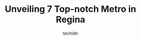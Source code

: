 ---
layout: ampstory
image: https://i0.wp.com/?resize=640,853
author: techidn
featured: false
description: Regina, Saskatchewan, Canada is a haven for Metro enthusiasts, boasting an impressive array of 7 top-notch establishments. Whether youre a seasoned connoisseur or simply curious to explore 
title: Unveiling 7 Top-notch Metro in Regina
cover:
   title: Unveiling 7 Top-notch Metro in Regina
   subtitle: AUTO.OR.ID
   background: 

pages: 
 - layout: thirds
   top: <h1>#1 Subway</h1>
   bottom: "<p>Sonny or Sunny is the gold…actually scratch that, the platinum standard for how every person should be at their job. He was single handedly the best Subway employee I h</p>"
   background: https://images.unsplash.com/photo-1639928844164-e530cf328bff?ixlib=rb-4.0.3&ixid=MnwxMjA3fDB8MHxwaG90by1wYWdlfHx8fGVufDB8fHx8&auto=format&fit=crop&w=640&h=853&q=80
   backgroundblur: true
 - layout: thirds
   top: <h1>#2 Subway</h1>
   bottom: "<p>128 N McDonald St, Regina, SK S4N 5W3, Canada</p>"
   background: https://images.unsplash.com/photo-1630686120465-89debf3b32a8?ixlib=rb-4.0.3&ixid=MnwxMjA3fDB8MHxwaG90by1wYWdlfHx8fGVufDB8fHx8&auto=format&fit=crop&w=640&h=853&q=80
   cta:
      link: https://www.auto.or.id/unveiling-7-top-notch-metro-in-regina/
      text: Unveiling 7 Top-notch Metro in Regina
 - layout: thirds
   top: <h1>#3 Subway</h1>
   bottom: "<p>1101 Kramer Blvd Unit 2, Regina, SK S4S 5W4, Canada</p>"
   background: https://images.unsplash.com/photo-1560282804-f99219ad8de3?ixlib=rb-4.0.3&ixid=MnwxMjA3fDB8MHxwaG90by1wYWdlfHx8fGVufDB8fHx8&auto=format&fit=crop&w=640&h=853&q=80
   cta:
      link: https://www.auto.or.id/unveiling-7-top-notch-metro-in-regina/
      text: Unveiling 7 Top-notch Metro in Regina
 - layout: thirds
   top: <h1>#4 Subway</h1>
   bottom: "<p>2525 Broad St, Regina, SK S4P 0M9, Canada</p>"
   background: https://images.unsplash.com/photo-1504887764023-6f27056d186c?ixlib=rb-4.0.3&ixid=MnwxMjA3fDB8MHxwaG90by1wYWdlfHx8fGVufDB8fHx8&auto=format&fit=crop&w=640&h=853&q=80
   cta:
      link: https://www.auto.or.id/unveiling-7-top-notch-metro-in-regina/
      text: Unveiling 7 Top-notch Metro in Regina
 - layout: thirds
   top: <h1>#5 Metro Liquor Acre 21</h1>
   bottom: "<p>3705 Chuka Blvd #15, Regina, SK S4V 3S2, Canada</p>"
   background: https://images.unsplash.com/photo-1533690876270-13b7a3fa7a19?ixlib=rb-4.0.3&ixid=MnwxMjA3fDB8MHxwaG90by1wYWdlfHx8fGVufDB8fHx8&auto=format&fit=crop&w=640&h=853&q=80
   cta:
      link: https://www.auto.or.id/unveiling-7-top-notch-metro-in-regina/
      text: Unveiling 7 Top-notch Metro in Regina
 - layout: thirds
   top: <h1>#6 Subway</h1>
   bottom: "<p>5875 Rochdale Blvd #1, Regina, SK S4X 2P9, Canada</p>"
   background: https://images.unsplash.com/photo-1507136566006-cfc505b114fc?ixlib=rb-4.0.3&ixid=MnwxMjA3fDB8MHxwaG90by1wYWdlfHx8fGVufDB8fHx8&auto=format&fit=crop&w=640&h=853&q=80
   cta:
      link: https://www.auto.or.id/unveiling-7-top-notch-metro-in-regina/
      text: Unveiling 7 Top-notch Metro in Regina
 - layout: thirds
   top: <h1>#7 Subway</h1>
   bottom: "<p>2006 Park St, Regina, SK S4N 2G6, Canada</p>"
   background: https://images.unsplash.com/photo-1633713368363-2b04dadce462?ixlib=rb-4.0.3&ixid=MnwxMjA3fDB8MHxwaG90by1wYWdlfHx8fGVufDB8fHx8&auto=format&fit=crop&w=640&h=853&q=80
   cta:
      link: https://www.auto.or.id/unveiling-7-top-notch-metro-in-regina/
      text: Unveiling 7 Top-notch Metro in Regina
 - layout: thirds
   middle: Continue reading...
   background: https://images.unsplash.com/photo-1654159866298-e3c8ee93e43b?ixlib=rb-4.0.3&ixid=MnwxMjA3fDB8MHxwaG90by1wYWdlfHx8fGVufDB8fHx8&auto=format&fit=crop&w=640&h=853&q=80
   cta:
      link: https://www.auto.or.id/unveiling-7-top-notch-metro-in-regina/
      text: Unveiling 7 Top-notch Metro in Regina

---